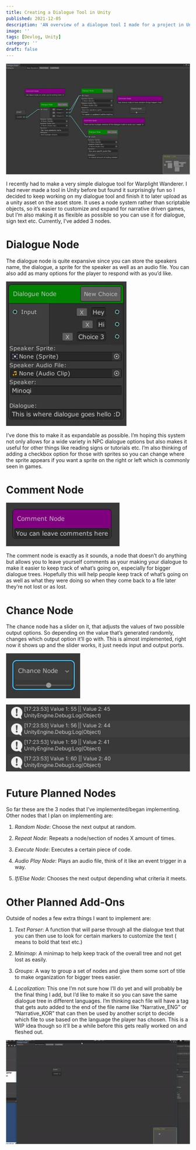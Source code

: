 ```yaml
---
title: Creating a Dialogue Tool in Unity
published: 2021-12-05
description: 'AN overview of a dialogue tool I made for a project in Unity'
image: ''
tags: [Devlog, Unity]
category: ''
draft: false 
---
```


![](src/assets/images/unity_dialogue_tool_college/UnityDialogueToolCurrentState.png)

I recently had to make a very simple dialogue tool for Warplight Wanderer. I had never made a tool in Unity before but found it surprisingly fun so I decided to keep working on my dialogue tool and finish it to later upload as a unity asset on the asset store. It uses a node system rather than scriptable objects, so it’s easier to customize and expand for narrative driven games, but I’m also making it as flexible as possible so you can use it for dialogue, sign text etc. Currently, I’ve added 3 nodes.

# Dialogue Node

The dialogue node is quite expansive since you can store the speakers name, the dialogue, a sprite for the speaker as well as an audio file. You can also add as many options for the player to respond with as you’d like.

![](src/assets/images/unity_dialogue_tool_college/UnityDialogueNode.png)

I’ve done this to make it as expandable as possible. I’m hoping this system not only allows for a wide variety in NPC dialogue options but also makes it useful for other things like reading signs or tutorials etc. I’m also thinking of adding a checkbox option for those with sprites so you can change where the sprite appears if you want a sprite on the right or left which is commonly seen in games.

# Comment Node

![](src/assets/images/unity_dialogue_tool_college/UnityDialogueToolCommentNode.png)

The comment node is exactly as it sounds, a node that doesn’t do anything but allows you to leave yourself comments as your making your dialogue to make it easier to keep track of what’s going on, especially for bigger dialogue trees. Hopefully this will help people keep track of what’s going on as well as what they were doing so when they come back to a file later they’re not lost or as lost.

# Chance Node

The chance node has a slider on it, that adjusts the values of two possible output options. So depending on the value that’s generated randomly, changes which output option it’ll go with. This is almost implemented, right now it shows up and the slider works, it just needs input and output ports.

![](src/assets/images/unity_dialogue_tool_college/UnityDialogueToolChanceNode.png)

![](src/assets/images/unity_dialogue_tool_college/UnityDialogueToolChanceDebug.png)

# Future Planned Nodes

So far these are the 3 nodes that I’ve implemented/began implementing. Other nodes that I plan on implementing are:

1. *Random Node*: Choose the next output at 
random.

2. *Repeat Node*: Repeats a node/section of nodes X amount of times.

3. *Execute Node*: Executes a certain piece of code.

4. *Audio Play Node*: Plays an audio file, think of it like an event trigger in a way.

5. *If/Else Node*: Chooses the next output depending what criteria it meets.

# Other Planned Add-Ons

Outside of nodes a few extra things I want to implement are:

1. *Text Parser*: A function that will parse through all the dialogue text that you can then use to look for certain markers to customize the text (<b></b> means to bold that text etc.)

2. *Minimap*: A minimap to help keep track of the overall tree and not get lost as easily.

3. *Groups*: A way to group a set of nodes and give them some sort of title to make organization for bigger trees easier.

4. *Localization*: This one I’m not sure how I’ll do yet and will probably be the final thing I add, but I’d like to make it so you can save the same dialogue tree in different languages. I’m thinking each file will have a tag that gets auto added to the end of the file name like “Narrative_ENG” or “Narrative_KOR” that can then be used by another script to decide which file to use based on the language the player has chosen. This is a WIP idea though so it’ll be a while before this gets really worked on and fleshed out.

![](src/assets/images/unity_dialogue_tool_college/UnityDialogueToolDemoGif.gif)